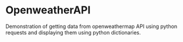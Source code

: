 # OpenweatherAPI
Demonstration of getting data from openweathermap API using python requests and displaying them using python dictionaries.
